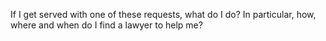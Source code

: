 If I get served with one of these requests, what do I do?  In particular, how, where and when do I find a lawyer to help me?
